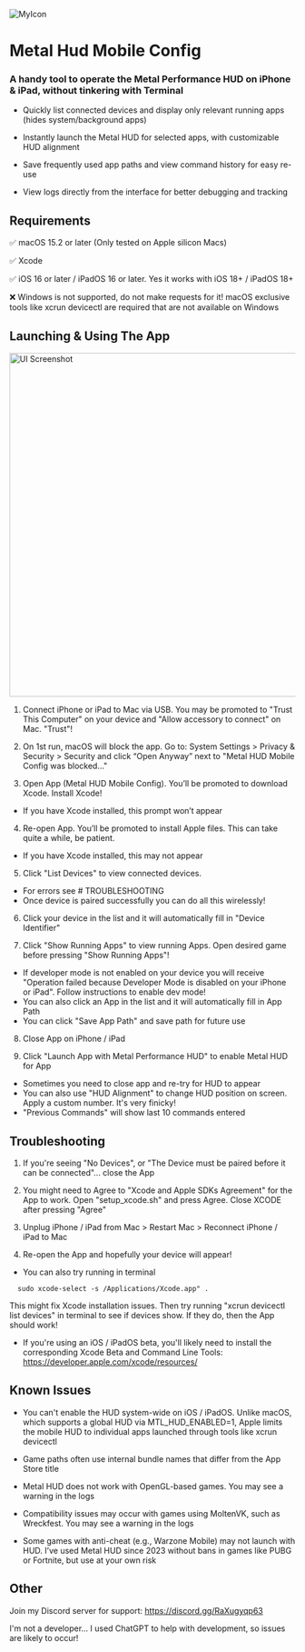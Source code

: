 ![MyIcon](https://github.com/user-attachments/assets/0fbc1c8f-7eb9-4602-8104-0c767aacae81)

# Metal Hud Mobile Config

### A handy tool to operate the Metal Performance HUD on iPhone & iPad, without tinkering with Terminal

- Quickly list connected devices and display only relevant running apps (hides system/background apps)

- Instantly launch the Metal HUD for selected apps, with customizable HUD alignment

- Save frequently used app paths and view command history for easy re-use

- View logs directly from the interface for better debugging and tracking

## Requirements 
✅ macOS 15.2 or later (Only tested on Apple silicon Macs)

✅ Xcode 

✅ iOS 16 or later / iPadOS 16 or later. Yes it works with iOS 18+ / iPadOS 18+

❌ Windows is not supported, do not make requests for it! macOS exclusive tools like xcrun devicectl are required that are not available on Windows

## Launching & Using The App


<img width="605" alt="UI Screenshot" src="https://github.com/user-attachments/assets/1b70bd55-e84f-47a3-801f-42473f3ecb9f" />

1. Connect iPhone or iPad to Mac via USB. You may be promoted to "Trust This Computer" on your device and "Allow accessory to connect" on Mac. "Trust"!

2. On 1st run, macOS will block the app. Go to: System Settings > Privacy & Security > Security and click “Open Anyway” next to "Metal HUD Mobile Config was blocked…"

3. Open App (Metal HUD Mobile Config). You’ll be promoted to download Xcode. Install Xcode! 

- If you have Xcode installed, this prompt won’t appear

4. Re-open App. You’ll be promoted to install Apple files. This can take quite a while, be patient.

- If you have Xcode installed, this may not appear

5. Click "List Devices" to view connected devices. 

- For errors see # TROUBLESHOOTING
- Once device is paired successfully you can do all this wirelessly! 

6. Click your device in the list and it will automatically fill in "Device Identifier" 

7. Click "Show Running Apps" to view running Apps. Open desired game before pressing "Show Running Apps"! 

- If developer mode is not enabled on your device you will receive "Operation failed because Developer Mode is disabled on your iPhone or iPad". Follow instructions to enable dev mode! 
- You can also click an App in the list and it will automatically fill in App Path
- You can click "Save App Path" and save path for future use

8. Close App on iPhone / iPad

9. Click "Launch App with Metal Performance HUD" to enable Metal HUD for App 

- Sometimes you need to close app and re-try for HUD to appear
- You can also use "HUD Alignment" to change HUD position on screen. Apply a custom number. It's very finicky! 
- "Previous Commands" will show last 10 commands entered

## Troubleshooting 

1. If you're seeing "No Devices", or "The Device must be paired before it can be connected"... close the App

2. You might need to Agree to "Xcode and Apple SDKs Agreement" for the App to work. Open "setup_xcode.sh" and press Agree. Close XCODE after pressing "Agree"

3. Unplug iPhone / iPad from Mac > Restart Mac > Reconnect iPhone / iPad to Mac

4. Re-open the App and hopefully your device will appear! 

- You can also try running in terminal
```
  sudo xcode-select -s /Applications/Xcode.app" .
```

This might fix Xcode installation issues. Then try running "xcrun devicectl list devices" in terminal to see if devices show. If they do, then the App should work! 

- If you're using an iOS / iPadOS beta, you'll likely need to install the corresponding Xcode Beta and Command Line Tools: https://developer.apple.com/xcode/resources/ 

## Known Issues

- You can't enable the HUD system-wide on iOS / iPadOS. Unlike macOS, which supports a global HUD via MTL_HUD_ENABLED=1, Apple limits the mobile HUD to individual apps launched through tools like xcrun devicectl

- Game paths often use internal bundle names that differ from the App Store title

- Metal HUD does not work with OpenGL-based games. You may see a warning in the logs

- Compatibility issues may occur with games using MoltenVK, such as Wreckfest. You may see a warning in the logs

- Some games with anti-cheat (e.g., Warzone Mobile) may not launch with HUD. I’ve used Metal HUD since 2023 without bans in games like PUBG or Fortnite, but use at your own risk

## Other

Join my Discord server for support: https://discord.gg/RaXugyqp63

I'm not a developer... I used ChatGPT to help with development, so issues are likely to occur! 

